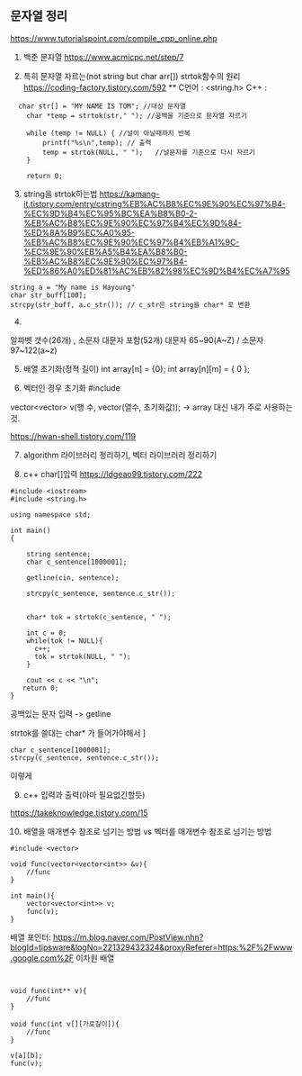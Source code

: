 ## 문자열 정리 
https://www.tutorialspoint.com/compile_cpp_online.php

1. 백준 문자열
https://www.acmicpc.net/step/7

1. 특히 문자열 자르는(not string but char arr[]) strtok함수의 원리
https://coding-factory.tistory.com/592
** 
C언어 : <string.h>
C++ : <cstring>
```
  char str[] = "MY NAME IS TOM"; //대상 문자열 
    char *temp = strtok(str," "); //공백을 기준으로 문자열 자르기
    
    while (temp != NULL) { //널이 아닐때까지 반복
        printf("%s\n",temp); // 출력
        temp = strtok(NULL, " ");	//널문자를 기준으로 다시 자르기
    }
	
    return 0;
```

3. string을 strtok하는법
https://kamang-it.tistory.com/entry/cstring%EB%AC%B8%EC%9E%90%EC%97%B4-%EC%9D%B4%EC%95%BC%EA%B8%B0-2-%EB%AC%B8%EC%9E%90%EC%97%B4%EC%9D%84-%ED%8A%B9%EC%A0%95-%EB%AC%B8%EC%9E%90%EC%97%B4%EB%A1%9C-%EC%9E%90%EB%A5%B4%EA%B8%B0-%EB%AC%B8%EC%9E%90%EC%97%B4-%ED%86%A0%ED%81%AC%EB%82%98%EC%9D%B4%EC%A7%95

```
string a = "My name is Hayoung"
char str_buff[100];
strcpy(str_buff, a.c_str()); // c_str은 string을 char* 로 변환
```

4. 
알파벳 갯수(26개) ,  소문자 대문자 포함(52개)
대문자 65~90(A~Z) / 소문자 97~122(a~z)

5. 배열 초기화(정적 길이)
int array[n] = {0};
int array[n][m] = { 0 };

6. 벡터인 경우 초기화
#include <vector>
  
vector<vector<int>> v(행 수, vector(열수, 초기화값)); ->  array 대신 내가 주로 사용하는 것.
  
https://hwan-shell.tistory.com/119





7. algorithm 라이브러리 정리하기, 벡터 라이브러리 정리하기 

8. c++ char[]입력
https://ldgeao99.tistory.com/222


```
#include <iostream>
#include <string.h>

using namespace std;

int main()
{
    
    string sentence;
    char c_sentence[1000001];
    
    getline(cin, sentence);   
   
    strcpy(c_sentence, sentence.c_str());
    
    
    char* tok = strtok(c_sentence, " ");
    
    int c = 0;
    while(tok != NULL){
      c++;
      tok = strtok(NULL, " ");
    }
    
    cout << c << "\n";   
   return 0;
}
```
공백있는 문자 입력 -> getline

strtok를 쓸대는 char* 가 들어가야해서 ]
```
char c_sentence[1000001];
strcpy(c_sentence, sentence.c_str());
``` 
이렇게
    
    
9. c++ 입력과 출력(아마 필요없긴할듯)

https://takeknowledge.tistory.com/15


10. 배열을 매개변수 참조로 넘기는 방법 vs 벡터를 매개변수 참조로 넘기는 방법
```
#include <vector>

void func(vector<vector<int>> &v){
	//func
}

int main(){
	vector<vector<int>> v;
	func(v);
}
```
	
배열 포인터: https://m.blog.naver.com/PostView.nhn?blogId=tipsware&logNo=221329432324&proxyReferer=https:%2F%2Fwww.google.com%2F
이차원 배열 
```


void func(int** v){
	//func
}

void func(int v[][가로길이]){
	//func
}

v[a][b];
func(v);

```
